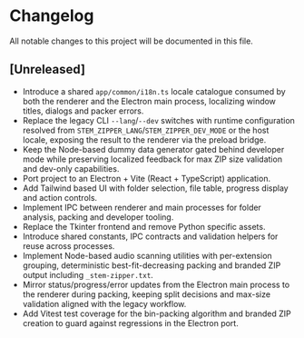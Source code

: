 # Changelog

All notable changes to this project will be documented in this file.

## [Unreleased]
- Introduce a shared `app/common/i18n.ts` locale catalogue consumed by both the renderer and the Electron main process, localizing window titles, dialogs and packer errors.
- Replace the legacy CLI `--lang`/`--dev` switches with runtime configuration resolved from `STEM_ZIPPER_LANG`/`STEM_ZIPPER_DEV_MODE` or the host locale, exposing the result to the renderer via the preload bridge.
- Keep the Node-based dummy data generator gated behind developer mode while preserving localized feedback for max ZIP size validation and dev-only capabilities.
- Port project to an Electron + Vite (React + TypeScript) application.
- Add Tailwind based UI with folder selection, file table, progress display and action controls.
- Implement IPC between renderer and main processes for folder analysis, packing and developer tooling.
- Replace the Tkinter frontend and remove Python specific assets.
- Introduce shared constants, IPC contracts and validation helpers for reuse across processes.
- Implement Node-based audio scanning utilities with per-extension grouping, deterministic best-fit-decreasing packing and branded ZIP output including `_stem-zipper.txt`.
- Mirror status/progress/error updates from the Electron main process to the renderer during packing, keeping split decisions and max-size validation aligned with the legacy workflow.
- Add Vitest test coverage for the bin-packing algorithm and branded ZIP creation to guard against regressions in the Electron port.
